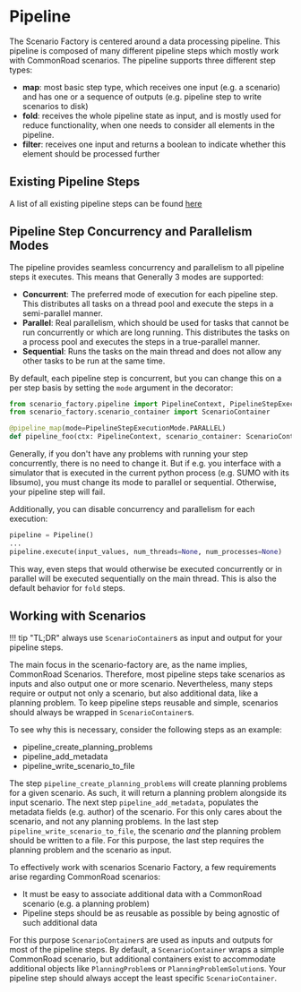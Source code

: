 # Pipeline

The Scenario Factory is centered around a data processing pipeline. This pipeline is composed of many different pipeline steps which mostly work with CommonRoad scenarios. The pipeline supports three different step types:

* __map__: most basic step type, which receives one input (e.g. a scenario) and has one or a sequence of outputs (e.g. pipeline step to write scenarios to disk)
* __fold__: receives the whole pipeline state as input, and is mostly used for reduce functionality, when one needs to consider all elements in the pipeline.
* __filter__: receives one input and returns a boolean to indicate whether this element should be processed further

## Existing Pipeline Steps

A list of all existing pipeline steps can be found [here](../api/pipeline_steps)

## Pipeline Step Concurrency and Parallelism Modes

The pipeline provides seamless concurrency and parallelism to all pipeline steps it executes. This means that
Generally 3 modes are supported:

* __Concurrent__: The preferred mode of execution for each pipeline step. This distributes all tasks on a thread pool and execute the steps in a semi-parallel manner.
* __Parallel__: Real parallelism, which should be used for tasks that cannot be run concurrently or which are long running. This distributes the tasks on a process pool and executes the steps in a true-parallel manner.
* __Sequential__: Runs the tasks on the main thread and does not allow any other tasks to be run at the same time.

By default, each pipeline step is concurrent, but you can change this on a per step basis by setting the `mode` argument in the decorator:

```python
from scenario_factory.pipeline import PipelineContext, PipelineStepExecutionMode, pipeline_map
from scenario_factory.scenario_container import ScenarioContainer

@pipeline_map(mode=PipelineStepExecutionMode.PARALLEL)
def pipeline_foo(ctx: PipelineContext, scenario_container: ScenarioContainer) -> ScenarioContainer:...

```

Generally, if you don't have any problems with running your step concurrently, there is no need to change it. But if e.g. you interface with a simulator that is executed in the current python process (e.g. SUMO with its libsumo), you must change its mode to parallel or sequential. Otherwise, your pipeline step will fail.

Additionally, you can disable concurrency and parallelism for each execution:

```python
pipeline = Pipeline()
...
pipeline.execute(input_values, num_threads=None, num_processes=None)
```

This way, even steps that would otherwise be executed concurrently or in parallel will be executed sequentially on the main thread. This is also the default behavior for `fold` steps.


## Working with Scenarios

!!! tip "TL;DR"
    always use `ScenarioContainer`s as input and output for your pipeline steps.

The main focus in the scenario-factory are, as the name implies, CommonRoad Scenarios. Therefore, most pipeline steps take scenarios as inputs and also output one or more scenario. Nevertheless, many steps require or output not only a scenario, but also additional data, like a planning problem. To keep pipeline steps reusable and simple, scenarios should always be wrapped in `ScenarioContainer`s.

To see why this is necessary, consider the following steps as an example:

* pipeline_create_planning_problems
* pipeline_add_metadata
* pipeline_write_scenario_to_file

The step `pipeline_create_planning_problems` will create planning problems for a given scenario. As such, it will return a planning problem alongside its input scenario. The next step `pipeline_add_metadata`, populates the metadata fields (e.g. author) of the scenario. For this  only cares about the scenario, and not any planning problems. In the last step `pipeline_write_scenario_to_file`, the scenario *and* the planning problem should be written to a file. For this purpose, the last step requires the planning problem and the scenario as input.

To effectively work with scenarios Scenario Factory, a few requirements arise regarding CommonRoad scenarios:
* It must be easy to associate additional data with a CommonRoad scenario (e.g. a planning problem)
* Pipeline steps should be as reusable as possible by being agnostic of such additional data

For this purpose `ScenarioContainer`s are used as inputs and outputs for most of the pipeline steps. By default, a `ScenarioContainer` wraps a simple CommonRoad scenario, but additional containers exist to accommodate additional objects like `PlanningProblem`s or `PlanningProblemSolution`s. Your pipeline step should always accept the least specific `ScenarioContainer`.
